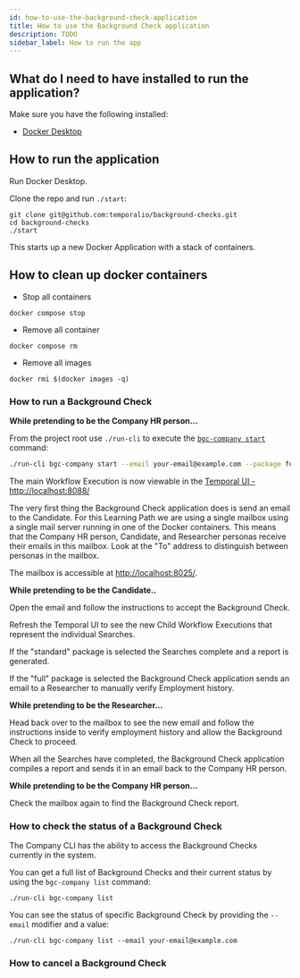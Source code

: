 ```yaml
---
id: how-to-use-the-background-check-application
title: How to use the Background Check application
description: TODO
sidebar_label: How to run the app
---
```


## What do I need to have installed to run the application?

Make sure you have the following installed:

- [Docker Desktop](https://www.docker.com/products/docker-desktop)


## How to run the application

Run Docker Desktop.

Clone the repo and run `./start`:

```
git clone git@github.com:temporalio/background-checks.git
cd background-checks
./start
```

This starts up a new Docker Application with a stack of containers.

## How to clean up docker containers

* Stop all containers
```
docker compose stop
```

* Remove all container
```
docker compose rm
```

* Remove all images
```
docker rmi $(docker images -q)
```

### How to run a Background Check

**While pretending to be the Company HR person...**

From the project root use `./run-cli` to execute the [`bgc-company start`](/docs/learning-paths/long-running-human-driven-workflow/cli/#start) command:

```bash
./run-cli bgc-company start --email your-email@example.com --package full
```

The main Workflow Execution is now viewable in the [Temporal UI - http://localhost:8088/](http://localhost:8088/)

The very first thing the Background Check application does is send an email to the Candidate.
For this Learning Path we are using a single mailbox using a single mail server running in one of the Docker containers.
This means that the Company HR person, Candidate, and Researcher personas receive their emails in this mailbox.
Look at the "To" address to distinguish between personas in the mailbox.

The mailbox is accessible at [http://localhost:8025/](http://localhost:8025/).

**While pretending to be the Candidate..**

Open the email and follow the instructions to accept the Background Check.

Refresh the Temporal UI to see the new Child Workflow Executions that represent the individual Searches.

If the "standard" package is selected the Searches complete and a report is generated.

If the "full" package is selected the Background Check application sends an email to a Researcher to manually verify Employment history.

**While pretending to be the Researcher...**

Head back over to the mailbox to see the new email and follow the instructions inside to verify employment history and allow the Background Check to proceed.

When all the Searches have completed, the Background Check application compiles a report and sends it in an email back to the Company HR person.

**While pretending to be the Company HR person...**

Check the mailbox again to find the Background Check report.

### How to check the status of a Background Check

The Company CLI has the ability to access the Background Checks currently in the system.

You can get a full list of Background Checks and their current status by using the `bgc-company list` command:

```
./run-cli bgc-company list
```

You can see the status of specific Background Check by providing the `--email` modifier and a value:

```
./run-cli bgc-company list --email your-email@example.com
```

### How to cancel a Background Check
